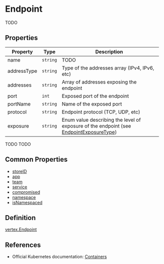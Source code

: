# Endpoint

TODO

## Properties

| Property            | Type      | Description |
| ----------------| --------- |----------------------------------------|
| name | `string` | TODO | 
| addressType | `string` |  Type of the addresses array (IPv4, IPv6, etc) | 
| addresses | `string` |  Array of addresses exposing the endpoint | 
| port | `int` | Exposed port of the endpoint |
| portName | `string` | Name of the exposed port  |
| protocol | `string` | Endpoint protocol (TCP, UDP, etc) |
| exposure | `string` | Enum value describing the level of exposure of the endpoint (see [EndpointExposureType](../../pkg/kubehound/models/shared/constants.go))  |


TODO TODO

## Common Properties

+ [storeID](./COMMON.md#store-information)
+ [app](./COMMON.md#ownership-information)
+ [team](./COMMON.md#ownership-information)
+ [service](./COMMON.md#ownership-information)
+ [compromised](./COMMON.md#risk-information)
+ [namespace](./COMMON.md#namespace-information)
+ [isNamespaced](./COMMON.md#namespace-information)

## Definition

[vertex.Endpoint](../../pkg/kubehound/models/graph/endpoint.go)

## References

+ Official Kubernetes documentation: [Containers](https://kubernetes.io/docs/concepts/containers/)
